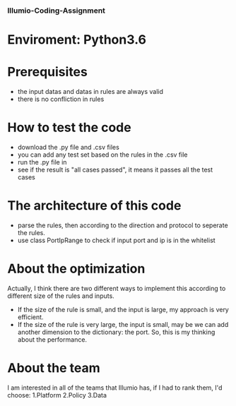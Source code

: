 ### Illumio-Coding-Assignment

# Enviroment: Python3.6

# Prerequisites

  * the input datas and datas in rules are always valid
  * there is no confliction in rules
# How to test the code

  * download the .py file and .csv files
  * you can add any test set based on the rules in the .csv file
  * run the .py file in 
  * see if the result is "all cases passed", it means it passes all the test cases
  
 # The architecture of this code
 
  * parse the rules, then according to the direction and protocol to seperate the rules.
  * use class PortIpRange to check if input port and ip is in the whitelist
  
 # About the optimization
 Actually, I think there are two different ways to implement this according to different size of the rules and inputs.
  * If the size of the rule is small, and the input is large, my approach is very efficient.
  * If the size of the rule is very large, the input is small, may be we can add another dimension to the dictionary: the port.
 So, this is my thinking about the performance.
 
 # About the team
 I am interested in all of the teams that Illumio has, if I had to rank them, I'd choose:
    1.Platform
    2.Policy
    3.Data
